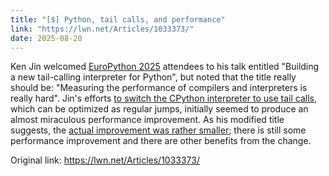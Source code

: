 ```yaml
---
title: "[$] Python, tail calls, and performance"
link: "https://lwn.net/Articles/1033373/"
date: 2025-08-20
---
```


Ken Jin welcomed <a
href="https://ep2025.europython.eu/">EuroPython&#160;2025</a> attendees to
his talk entitled "Building a new tail-calling interpreter for Python", but
noted that the title really should be: "Measuring the performance of
compilers and interpreters is really hard".  Jin's efforts <a
href="https://lwn.net/Articles/1010905/">to switch the CPython interpreter to use tail calls</a>,
which can be optimized as regular jumps,
initially seemed to produce an almost miraculous performance improvement.
As his modified title suggests, the <a
href="https://blog.nelhage.com/post/cpython-tail-call/">actual improvement
was rather smaller</a>; there is still some performance improvement and
there are other benefits from the change.


Original link: https://lwn.net/Articles/1033373/